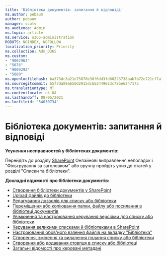```yaml
---
title: 'Бібліотека документів: запитання й відповіді'
ms.author: pebaum
author: pebaum
manager: scotv
ms.audience: Admin
ms.topic: article
ms.service: o365-administration
ROBOTS: NOINDEX, NOFOLLOW
localization_priority: Priority
ms.collection: Adm_O365
ms.custom:
- "9002963"
- "5676"
- "9000292"
- "5680"
ms.openlocfilehash: ba373dc3a21e75870e30f6dd3fd60223738aab7b72e721cf7a1067aa69d829ea
ms.sourcegitcommit: b5f7da89a650d2915dc652449623c78be6247175
ms.translationtype: MT
ms.contentlocale: uk-UA
ms.lasthandoff: 08/05/2021
ms.locfileid: "54030734"
---
```

# <a name="document-library-faq"></a>Бібліотека документів: запитання й відповіді

**Усунення несправностей у бібліотеках документів:**

Перейдіть до розділу [SharePoint](https://docs.microsoft.com/sharepoint/troubleshoot/online) Онлайнові виправлення неполадок і "Фільтрування за заголовком" або вручну пройдіть униз до статей у розділі "Списки та бібліотеки".

**Докладні відомості про бібліотеки документів:**

- [Створення бібліотеки документів у SharePoint](https://support.office.com/article/Create-a-document-library-in-SharePoint-306728fe-0325-4b28-b60d-f902e1d75939)
- [Upload файлів до бібліотеки](https://support.office.com/article/upload-files-to-a-library-da549fb1-1fcb-4167-87d0-4693e93cb7a0)
- [Редагування дозволів для списку або бібліотеки](https://support.office.com/article/customize-permissions-for-a-sharepoint-list-or-library-02d770f3-59eb-4910-a608-5f84cc297782)
- [Переміщення або копіювання папки, файлу або посилання в бібліотеці документів](https://support.office.com/article/move-or-copy-files-in-sharepoint-00e2f483-4df3-46be-a861-1f5f0c1a87bc)
- [Увімкнення та настроювання керування версіями для списку або бібліотеки](https://support.office.com/article/enable-and-configure-versioning-for-a-list-or-library-1555d642-23ee-446a-990a-bcab618c7a37)
- [Керування великими списками й бібліотеками в SharePoint](https://support.office.com/article/manage-large-lists-and-libraries-in-sharepoint-b8588dae-9387-48c2-9248-c24122f07c59)
- [Настроювання обов'ного взяення файлів на вкладку "Бібліотека"](https://support.microsoft.com/en-us/office/set-up-a-library-to-require-check-out-of-files-0c73792b-f727-4e19-a1f9-3173899e695b)
- [Створення, змінення та видалення подання списку або бібліотеки](https://support.office.com/article/create-change-or-delete-a-view-of-a-list-or-library-27ae65b8-bc5b-4949-b29b-4ee87144a9c9)
- [Створення або додавання стовпця в списку або бібліотеці](https://support.microsoft.com/en-us/office/create-a-column-in-a-sharepoint-list-or-library-2b0361ae-1bd3-41a3-8329-269e5f81cfa2)
- [Загальні відомості про керовані метадані](https://docs.microsoft.com/sharepoint/managed-metadata)
